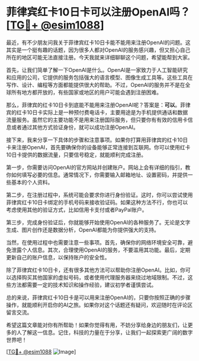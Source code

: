 # 菲律宾红卡10日卡可以注册OpenAI吗？[[TG💪+ @esim1088](https://t.me/s/esim1088)]

最近，有不少朋友问我关于菲律宾红卡10日卡能不能用来注册OpenAI的问题。这其实是一个挺有趣的话题，因为很多人都对OpenAI的服务感兴趣，但又担心自己所在的地区可能无法直接注册。今天我就来详细聊聊这个问题，希望能帮到大家。

首先，让我们简单了解一下OpenAI是什么。OpenAI是一家致力于人工智能研究和应用的公司，它提供的服务包括强大的语言模型、图像生成工具等。这些工具在写作、设计、编程等方面都能提供很大的帮助。不过，OpenAI的服务并不是在全球所有地方都开放的，有些国家或地区的用户可能会遇到注册困难。

那么，菲律宾的红卡10日卡到底能不能用来注册OpenAI呢？答案是：**可以**。菲律宾的红卡10日卡实际上是一种预付费电话卡，主要用途是为手机提供通话和数据流量服务。虽然它的主要功能不是用来注册国际服务，但只要你有有效的信用卡信息或者通过其他方式验证身份，就可以成功注册OpenAI。

接下来，我来分享一下具体的步骤和注意事项。如果你打算用菲律宾的红卡10日卡来注册OpenAI，首先要确保你的设备能够正常连接到互联网。你可以使用红卡10日卡提供的数据流量，只要信号稳定，就能顺利完成注册。

第一步，你需要访问OpenAI的官方网站并创建账户。网站上会有详细的指引，教你如何填写必要的信息。通常情况下，你需要输入邮箱地址、设置密码，并提供一些基本的个人资料。

第二步，在注册过程中，系统可能会要求你进行身份验证。这时，你可以尝试使用菲律宾红卡10日卡绑定的手机号码来接收验证码。如果这种方法不行，你也可以考虑使用其他的验证方式，比如信用卡支付或者PayPal账户。

第三步，完成身份验证后，你就能够开始使用OpenAI的各种服务了。无论是文字生成、图片创作还是数据分析，OpenAI都能为你提供强大的支持。

当然，在使用过程中也需要注意一些事项。首先，确保你的网络环境安全可靠，避免泄露个人信息。其次，合理使用OpenAI的服务，不要滥用其功能。最后，定期更新自己的账户信息，以保持账户的安全性。

除了菲律宾红卡10日卡，还有很多其他方法可以帮助你注册OpenAI。比如，你可以选择购买其他国家的虚拟号码，或者使用代理服务器来绕过地域限制。不过，这些方法都需要一定的技术知识和操作经验，建议初学者谨慎尝试。

总的来说，菲律宾红卡10日卡是可以用来注册OpenAI的，只要你按照正确的步骤操作，就能顺利开启你的AI之旅。如果你对这个话题还有疑问，欢迎随时在评论区留言交流。

希望这篇文章能对你有所帮助！如果你觉得有用，不妨分享给身边的朋友们，让更多的人了解这一信息。记住，科技的力量在于分享，让我们一起探索更广阔的数字世界吧！

[[TG💪+ @esim1088](https://t.me/s/esim1088) ![Image](https://i.postimg.cc/4NQfJmqS/Snipaste-2025-05-13-00-14-12.png)]